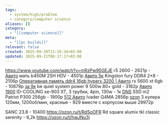 ```yaml
---
tags:
  - system/high/problem
  - category/computer science
aliases: []
category:
  - "[[computer science]]"
meta:
  - "[[pc builds]]"
relevant: false
created: 2025-09-20T13:19:34+03:00
updated: 2025-09-21T08:17:17+03:00
---
```


https://www.youtube.com/watch?v=mRzPw95GEJE
r5 2600 - 2621р - [Авито](https://www.avito.ru/petrozavodsk/tovary_dlya_kompyutera/protsessor_amd_ryzen_5_2600_7643304122?slocation=621540&context=H4sIAAAAAAAA_wE_AMD_YToyOntzOjEzOiJsb2NhbFByaW9yaXR5IjtiOjA7czoxOiJ4IjtzOjE2OiJQbkhkYW81NncwMlZ0UmlhIjt9c1kWAT8AAAA)
мать b450M 2SH HDV - 4501р [Авито 5к](https://www.avito.ru/omsk/tovary_dlya_kompyutera/materinskaya_plata_asrock_b450m_hdv_r4.0_7681395149?slocation=621540&context=H4sIAAAAAAAA_wE_AMD_YToyOntzOjEzOiJsb2NhbFByaW9yaXR5IjtiOjA7czoxOiJ4IjtzOjE2OiJQTjg2UFhVS21idUs3VXZxIjt9oIT2Dj8AAAA)
Kingston fury DDR4 2*8 - 2106р [Оперативная память ddr4 16gb hyperx 3200 | Авито](https://www.avito.ru/bogandinskiy/tovary_dlya_kompyutera/operativnaya_pamyat_ddr4_16gb_hyperx_3200_7592423654?slocation=621540&context=H4sIAAAAAAAA_wE_AMD_YToyOntzOjEzOiJsb2NhbFByaW9yaXR5IjtiOjA7czoxOiJ4IjtzOjE2OiJHTHdrcUtSdTdrWFdaNDk2Ijt9wS0IaD8AAAA)
rx 5600 xt 6gb - 10879р [за 9к](https://www.avito.ru/samara/tovary_dlya_kompyutera/videokarta_rx_5600_xt_7558707366?slocation=621540&context=H4sIAAAAAAAA_wE_AMD_YToyOntzOjEzOiJsb2NhbFByaW9yaXR5IjtiOjA7czoxOiJ4IjtzOjE2OiJYZVZ5aDhScTBVeHZsYzdxIjt9_NbteT8AAAA)
be quiet system power 9 500w 80+ gold - 3182р [Авито 1900](https://www.avito.ru/moskva/tovary_dlya_kompyutera/bp_be_quiet_system_power_9_500w_7572071266?slocation=621540&context=H4sIAAAAAAAA_wE_AMD_YToyOntzOjEzOiJsb2NhbFByaW9yaXR5IjtiOjA7czoxOiJ4IjtzOjE2OiJ2UllSM1plMHNnVUlvQzRjIjt9JtGguT8AAAA)
ID-COOLING se-903 XT, 3 трубки, 4pin, 130w - 1к [DNS](https://www.dns-shop.ru/product/85ef93ed2c8eed20/kuler-dla-processora-id-cooling-se-903-xt/)
SSD m2 Patriot P300 256gb - 1900р [512  Авито](https://www.avito.ru/moskva/tovary_dlya_kompyutera/novyy_m2_ssd_patriot_p300_512_gb_4555585135?slocation=621540&context=H4sIAAAAAAAA_wE_AMD_YToyOntzOjEzOiJsb2NhbFByaW9yaXR5IjtiOjA7czoxOiJ4IjtzOjE2OiI1TUR4SUxwVmprN3d0MEk0Ijt9O-KHaj8AAAA)
Ivader Q4MA 2856р [ozon](https://www.ozon.ru/product/korpus-invader-q4m-3-argb-ventilyatora-zakalennoe-steklo-micro-atx-mini-itx-1823459489/?at=Z8tXloJ56Ik4My1pcZ4j6oEt1NER4RfpBqlOyuQrnxmJ)
3 кулера 120мм, 1200об/мин, красные - 929 вместе с корпусом выше
29972р

SANC 23.8 - 10400 https://ozon.ru/t/RdSoOFR
Rd square alumix tkl classic serenity - 6,2k https://ozon.ru/t/hwJNu3j
